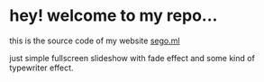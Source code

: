 # hey! welcome to my repo...
this is the source code of my website [sego.ml](http://sego.ml)

just simple fullscreen slideshow with fade effect and some kind of typewriter effect.

